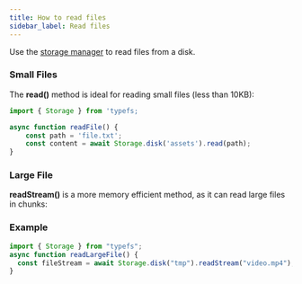 ```yaml
---
title: How to read files
sidebar_label: Read files
---
```


Use the [storage manager](https://daniel-samson.github.io/typefs/docs/api/storage) to read files from a disk.

### Small Files

The **read()** method is ideal for reading small files (less than 10KB):

```typescript
import { Storage } from 'typefs;

async function readFile() {
    const path = 'file.txt';
    const content = await Storage.disk('assets').read(path);
}
```

### Large File

**readStream()** is a more memory efficient method, as it can read large files in chunks:

### Example

```typescript
import { Storage } from "typefs";
async function readLargeFile() {
  const fileStream = await Storage.disk("tmp").readStream("video.mp4");
}
```

